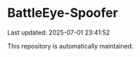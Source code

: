 # BattleEye-Spoofer

Last updated: 2025-07-01 23:41:52

This repository is automatically maintained.
